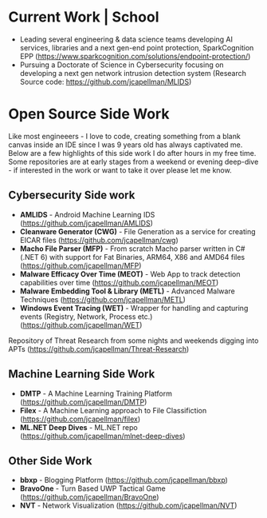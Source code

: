 # Current Work | School
* Leading several engineering & data science teams developing AI services, libraries and a next gen-end point protection, SparkCognition EPP (https://www.sparkcognition.com/solutions/endpoint-protection/)
* Pursuing a Doctorate of Science in Cybersecurity focusing on developing a next gen network intrusion detection system (Research Source code: https://github.com/jcapellman/MLIDS)

# Open Source Side Work
Like most engineeers - I love to code, creating something from a blank canvas inside an IDE since I was 9 years old has always captivated me. Below are a few highlights of this side work I do after hours in my free time.  Some repositories are at early stages from a weekend or evening deep-dive - if interested in the work or want to take it over please let me know.

## Cybersecurity Side work
* **AMLIDS** - Android Machine Learning IDS (https://github.com/jcapellman/AMLIDS)
* **Cleanware Generator (CWG)** - File Generation as a service for creating EICAR files (https://github.com/jcapellman/cwg)
* **Macho File Parser (MFP)** - From scratch Macho parser written in C# (.NET 6) with support for Fat Binaries, ARM64, X86 and AMD64 files (https://github.com/jcapellman/MFP)
* **Malware Efficacy Over Time (MEOT)** - Web App to track detection capabilities over time (https://github.com/jcapellman/MEOT)
* **Malware Embedding Tool & Library (METL)** - Advanced Malware Techniques (https://github.com/jcapellman/METL)
* **Windows Event Tracing (WET)** - Wrapper for handling and capturing events (Registry, Network, Process etc.) (https://github.com/jcapellman/WET)

Repository of Threat Research from some nights and weekends digging into APTs (https://github.com/jcapellman/Threat-Research)

## Machine Learning Side Work

* **DMTP** - A Machine Learning Training Platform (https://github.com/jcapellman/DMTP)
* **Filex** - A Machine Learning approach to File Classifiction (https://github.com/jcapellman/filex)
* **ML.NET Deep Dives** - ML.NET repo (https://github.com/jcapellman/mlnet-deep-dives)

## Other Side Work
* **bbxp** - Blogging Platform (https://github.com/jcapellman/bbxp)
* **BravoOne** - Turn Based UWP Tactical Game (https://github.com/jcapellman/BravoOne)
* **NVT** - Network Visualization (https://github.com/jcapellman/NVT)
